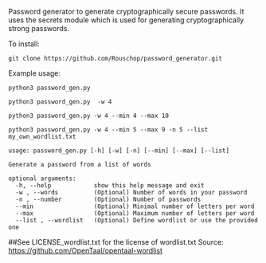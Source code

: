 Password generator to generate cryptographically secure passwords. It uses the secrets module which is used for generating cryptographically strong passwords.

To install:

```git clone https://github.com/Rouschop/password_generator.git```

Example usage:


```python3 password_gen.py```

```python3 password_gen.py	-w 4```

```python3 password_gen.py -w 4 --min 4 --max 10 ```

```python3 password_gen.py -w 4 --min 5 --max 9 -n 5 --list my_own_wordlist.txt```
 
```
usage: password_gen.py [-h] [-w] [-n] [--min] [--max] [--list]

Generate a password from a list of words

optional arguments:
  -h, --help            show this help message and exit
  -w , --words          (Optional) Number of words in your password
  -n , --number         (Optional) Number of passwords
  --min                 (Optional) Minimal number of letters per word
  --max                 (Optional) Maximum number of letters per word
  --list , --wordlist   (Optional) Define wordlist or use the provided one
  ```


##See LICENSE_wordlist.txt for the license of wordlist.txt  Source: https://github.com/OpenTaal/opentaal-wordlist
